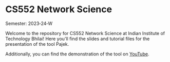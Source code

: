 # CS552 Network Science
Semester: 2023‐24‐W

Welcome to the repository for CS552 Network Science at Indian Institute of Technology Bhilai! Here you'll find the slides and tutorial files for the presentation of the tool Pajek.

Additionally, you can find the demonstration of the tool on [YouTube](https://www.youtube.com/watch?v=l-WvMAxJCqA).
